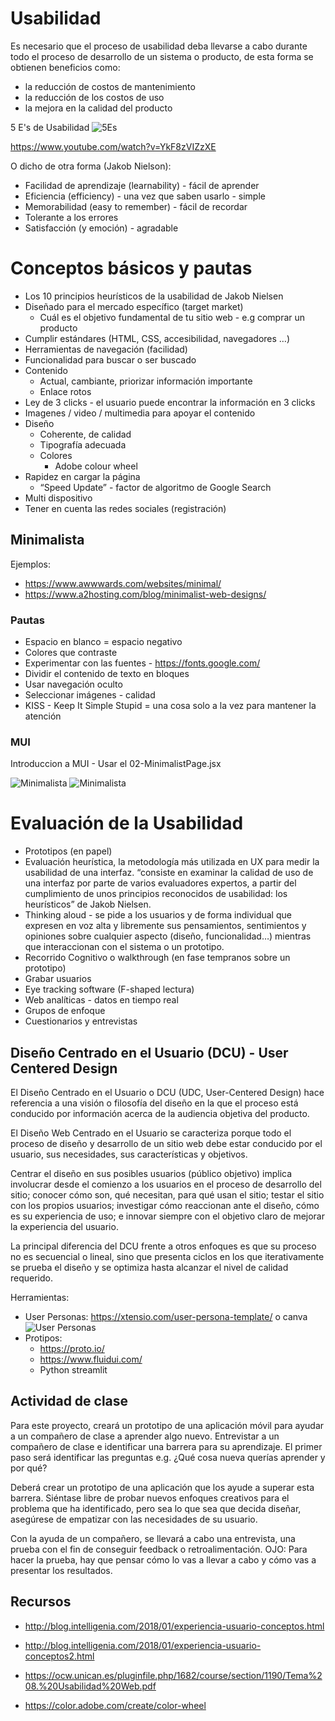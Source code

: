 # Usabilidad
Es necesario que el proceso de usabilidad deba llevarse a cabo durante todo el proceso de desarrollo de un sistema o producto, de esta forma se obtienen beneficios como: 
- la reducción de costos de mantenimiento
- la reducción de los costos de uso
- la mejora en la calidad del producto 

5 E's de Usabilidad
![5Es](../../x-assets/UF1843/5es.usability.png)

https://www.youtube.com/watch?v=YkF8zVIZzXE


O dicho de otra forma (Jakob Nielson):
- Facilidad de aprendizaje (learnability) - fácil de aprender
- Eficiencia (efficiency) - una vez que saben usarlo - simple
- Memorabilidad (easy to remember) - fácil de recordar
- Tolerante a los errores
- Satisfacción (y emoción) - agradable

# Conceptos básicos y pautas
- Los 10 principios heurísticos de la usabilidad de Jakob Nielsen
- Diseñado para el mercado específico (target market)
    - Cuál es el objetivo fundamental de tu sitio web - e.g comprar un producto
- Cumplir estándares (HTML, CSS, accesibilidad, navegadores …)
- Herramientas de navegación (facilidad)
- Funcionalidad para buscar o ser buscado
- Contenido
    - Actual, cambiante, priorizar información importante
    - Enlace rotos
- Ley de 3 clicks - el usuario puede encontrar la información en 3 clicks
- Imagenes / video / multimedia para apoyar el contenido
- Diseño
    - Coherente, de calidad
    - Tipografía adecuada
    - Colores
        - Adobe colour wheel
- Rapidez en cargar la página
    - “Speed Update” - factor de algoritmo de Google Search
- Multi dispositivo
- Tener en cuenta las redes sociales (registración)

## Minimalista
Ejemplos:
- https://www.awwwards.com/websites/minimal/
- https://www.a2hosting.com/blog/minimalist-web-designs/
### Pautas
- Espacio en blanco = espacio negativo
- Colores que contraste
- Experimentar con las fuentes - https://fonts.google.com/
- Dividir el contenido de texto en bloques
- Usar navegación oculto
- Seleccionar imágenes - calidad
- KISS - Keep It Simple Stupid = una cosa solo a la vez para mantener la atención

### MUI
Introduccion a MUI - Usar el 02-MinimalistPage.jsx

![Minimalista](../../x-assets/UF1843/min1.png)
![Minimalista](../../x-assets/UF1843/min2.png)



# Evaluación de la Usabilidad
- Prototipos (en papel)
- Evaluación heurística, la metodología más utilizada en UX para medir la usabilidad de una interfaz. “consiste en examinar la calidad de uso de una interfaz por parte de varios evaluadores expertos, a partir del cumplimiento de unos principios reconocidos de usabilidad: los heurísticos” de Jakob Nielsen.
- Thinking aloud - se pide a los usuarios y de forma individual que expresen en voz alta y libremente sus pensamientos, sentimientos y opiniones sobre cualquier aspecto (diseño, funcionalidad…) mientras que interaccionan con el sistema o un prototipo.
- Recorrido Cognitivo o walkthrough (en fase tempranos sobre un prototipo)
- Grabar usuarios
- Eye tracking software (F-shaped lectura)
- Web analíticas - datos en tiempo real
- Grupos de enfoque
- Cuestionarios y entrevistas


## Diseño Centrado en el Usuario (DCU) - User Centered Design

El Diseño Centrado en el Usuario o DCU (UDC, User-Centered Design) hace referencia a una visión o filosofía del diseño en la que el proceso está conducido por información acerca de la audiencia objetiva del producto.

El Diseño Web Centrado en el Usuario se caracteriza porque todo el proceso de diseño y desarrollo de un sitio web debe estar conducido por el usuario, sus necesidades, sus características y objetivos.

Centrar el diseño en sus posibles usuarios (público objetivo) implica involucrar desde el comienzo a los usuarios en el proceso de desarrollo del sitio; conocer cómo son, qué necesitan, para qué usan el sitio; testar el sitio con los propios usuarios; investigar cómo reaccionan ante el diseño, cómo es su experiencia de uso; e innovar siempre con el objetivo claro de mejorar la experiencia del usuario.

La principal diferencia del DCU frente a otros enfoques es que su proceso no es secuencial o lineal, sino que presenta ciclos en los que iterativamente se prueba el diseño y se optimiza hasta alcanzar el nivel de calidad requerido.

Herramientas:
- User Personas: https://xtensio.com/user-persona-template/ o canva
![User Personas](../../x-assets/UF1843/up.png)
- Protipos: 
    - https://proto.io/
    - https://www.fluidui.com/
    - Python streamlit

## Actividad de clase
Para este proyecto, creará un prototipo de una aplicación móvil para ayudar a un compañero de clase a aprender algo nuevo. Entrevistar a un compañero de clase e identificar una barrera para su aprendizaje. El primer paso será identificar las preguntas e.g. ¿Qué cosa nueva querías aprender y por qué?

Deberá crear un prototipo de una aplicación que los ayude a superar esta barrera. Siéntase libre de probar nuevos enfoques creativos para el problema que ha identificado, pero sea lo que sea que decida diseñar, asegúrese de empatizar con las necesidades de su usuario. 

Con la ayuda de un compañero, se llevará a cabo una entrevista, una prueba con el fin de conseguir feedback o retroalimentación. OJO: Para hacer la prueba, hay que pensar cómo lo vas a llevar a cabo y cómo vas a presentar los resultados.



## Recursos
- http://blog.intelligenia.com/2018/01/experiencia-usuario-conceptos.html
- http://blog.intelligenia.com/2018/01/experiencia-usuario-conceptos2.html

- https://ocw.unican.es/pluginfile.php/1682/course/section/1190/Tema%208.%20Usabilidad%20Web.pdf

- https://color.adobe.com/create/color-wheel


